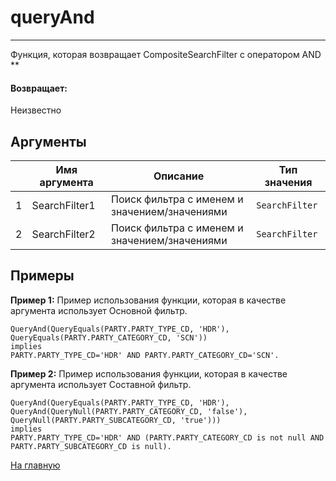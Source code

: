 # queryAnd

---

Функция, которая возвращает CompositeSearchFilter с оператором AND **

#### Возвращает:

Неизвестно

## Аргументы

|  | Имя аргумента | Описание | Тип значения |
| --- | --- | --- | --- |
| 1 | SearchFilter1 | Поиск фильтра с именем и значением/значениями | `SearchFilter` |
| 2 | SearchFilter2 | Поиск фильтра с именем и значением/значениями | `SearchFilter` |

## Примеры

**Пример 1:** Пример использования функции, которая в качестве аргумента использует Основной фильтр.
```
QueryAnd(QueryEquals(PARTY.PARTY_TYPE_CD, 'HDR'), QueryEquals(PARTY.PARTY_CATEGORY_CD, 'SCN'))
implies
PARTY.PARTY_TYPE_CD='HDR' AND PARTY.PARTY_CATEGORY_CD='SCN'.
```

**Пример 2:** Пример использования функции, которая в качестве аргумента использует Составной фильтр.
```
QueryAnd(QueryEquals(PARTY.PARTY_TYPE_CD, 'HDR'), QueryAnd(QueryNull(PARTY.PARTY_CATEGORY_CD, 'false'), QueryNull(PARTY.PARTY_SUBCATEGORY_CD, 'true')))
implies
PARTY.PARTY_TYPE_CD='HDR' AND (PARTY.PARTY_CATEGORY_CD is not null AND PARTY.PARTY_SUBCATEGORY_CD is null).
```



[На главную](./)